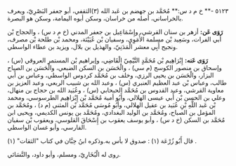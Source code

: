 ٥١٢٣ -** خ م د س:** مُحَمَّد بن جهضم بن عَبد الله (٣)الثقفي، أبو جعفر البَصْرِيّ، ويعرف بالخراساني، أصله من خراسان، وسكن أبوه اليمامة، وسكن هو البصرة.

**رَوَى عَن:** أزهر بن سنان القرشي، وإِسْمَاعِيل بن جعفر المدني (خ م د س) ، والحجاج بْن أَبي الفرات، وسَعِيد بْن مسلمة الأُمَوِي، وسفيان بْن عُيَيْنَة، ومحمد بْن طلحة بْن مصرف، ونجيح أَبِي معشر الْمَدَنِيّ، والهذيل بن بلال، ويزيد بن عطاء الواسطي.

**رَوَى عَنه:** إِبْرَاهِيم بْن مُحَمَّدٍ التَّيْمِيّ الْقَاضِي، وإبراهيم بْن المستمر العروقي (س) ، وإسحاق بن منصور الكوسج (م سي) ، والْحَسَن بن السكن الضبعي، والْحَسَن بن الصباح البزار، والْحَسَن بن يحيى الرزي، وخلف بن مُحَمَّد كردوس الواسطي، وعباس بن أَبي طالب، وعباس بْن عبد العظيم العنبري (س) ، وعبد الله بن شبيب الربعي، وعبد العزيز بن معاوية القرشي، وعبد القدوس بن مُحَمَّد الحبحابي (س) ، وعُبَيد الله بن حجاج بن منهال، وعلي بن الحسن بْن أَبي عيسى الهلالي، وأَبُو أمية مُحَمَّد بْن إِبْرَاهِيم الطرسوسي، ومحمد بْن عَبد اللَّهِ بْنِ عُبَيد بن عقيل الهلالي، وأَبُو مُوسَى مُحَمَّد بْن المثنى (م د) ، ومُحَمَّد بن المؤمل بن الصباح، ومُحَمَّد بن الوليد البغدادي، ومُحَمَّد بن يونس الكديمي، ويحيى ابن مُحَمَّد بن السكن (خ د س) ، وأبو يوسف يعقوب بن إِسْحَاقَ القلوسي، ويعقوب بْن سفيان الفارسي، وأبو غسان الواسطي.

قال أَبُو زُرْعَة (١) : صدوق لا بأس به.وذكره ابنُ حِبَّان في كتاب "الثقات" (١) .

روى له الْبُخَارِيّ، ومسلم، وأبو داود، والنَّسَائي.
